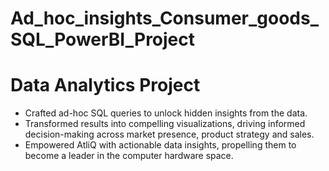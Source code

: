 # Ad_hoc_insights_Consumer_goods_SQL_PowerBI_Project
# Data Analytics Project

- Crafted ad-hoc SQL queries to unlock hidden insights from the data.
- Transformed results into compelling visualizations, driving informed decision-making across market presence, product strategy and sales.
- Empowered AtliQ with actionable data insights, propelling them to become a leader in the computer hardware space.
